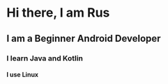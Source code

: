 # Hi there, I am Rus
## I am a Beginner Android Developer
### I learn Java and Kotlin
#### I use Linux
<!---
01th/01th is a ✨ special ✨ repository because its `README.md` (this file) appears on your GitHub profile.
You can click the Preview link to take a look at your changes.
--->
